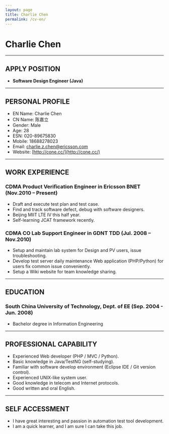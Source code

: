 ```yaml
---
layout: page
title: Charlie Chen
permalink: /cv-en/
---
```

# Charlie Chen

---

## APPLY POSITION

- **Software Design Engineer (Java)**

---

## PERSONAL PROFILE

- EN Name: Charlie Chen
- CN Name: 陈嘉立
- Gender: Male
- Age: 28
- ESN: 020-89675830
- Mobile: 18688278023
- Email: [charlie.z.chen@ericsson.com](mailto:charlie.z.chen@ericsson.com)
- Website: [http://cone.cc/](http://cone.cc/)

---

## WORK EXPERIENCE

### CDMA Product Verification Engineer in Ericsson BNET (Nov.2010 – Present)

- Draft and execute test plan and test case.
- Find and track software defect, debug with software designers.
- Beijing MIIT LTE IV this half year.
- Self-learning JCAT framework recently.

### CDMA CO Lab Support Engineer in GDNT TDD (Jul. 2008 – Nov.2010)

- Setup and maintain lab system for Design and PV users, issue troubleshooting.
- Develop test server daily maintenance Web application (PHP/Python) for users fix common issue conveniently. 
- Setup a Wiki website for team knowledge sharing.

---

## EDUCATION

### South China University of Technology, Dept. of EE (Sep. 2004 - Jun. 2008)

- Bachelor degree in Information Engineering

---

## PROFESSIONAL CAPABILITY

- Experienced Web developer (PHP / MVC / Python).
- Basic knowledge in Java/TestNG (self-studying).
- Familiar with software develop environment (Eclipse IDE / Git version control).
- Experienced UNIX-like system user.
- Good knowledge in telecom and Internet protocols.
- Good written and oral English.

---

## SELF ACCESSMENT

- I have great interesting and passion in automation test tool development.
- I am a quick learner, and I am sure I can take this job.